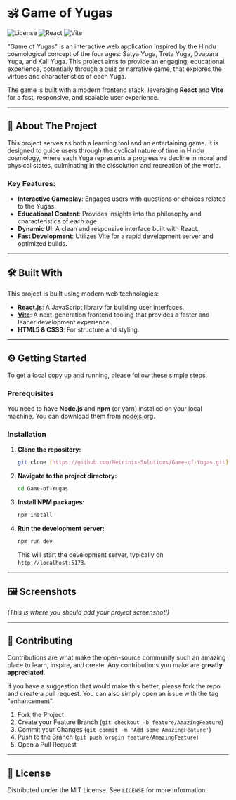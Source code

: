 # 🕉️ Game of Yugas

![License](https://img.shields.io/badge/license-MIT-blue.svg)
![React](https://img.shields.io/badge/React-20232A?style=for-the-badge&logo=react&logoColor=61DAFB)
![Vite](https.img.shields.io/badge/Vite-646CFF?style=for-the-badge&logo=vite&logoColor=white)

"Game of Yugas" is an interactive web application inspired by the Hindu cosmological concept of the four ages: Satya Yuga, Treta Yuga, Dvapara Yuga, and Kali Yuga. This project aims to provide an engaging, educational experience, potentially through a quiz or narrative game, that explores the virtues and characteristics of each Yuga.

The game is built with a modern frontend stack, leveraging **React** and **Vite** for a fast, responsive, and scalable user experience.

---

## 🚀 About The Project

This project serves as both a learning tool and an entertaining game. It is designed to guide users through the cyclical nature of time in Hindu cosmology, where each Yuga represents a progressive decline in moral and physical states, culminating in the dissolution and recreation of the world.

### Key Features:
* **Interactive Gameplay**: Engages users with questions or choices related to the Yugas.
* **Educational Content**: Provides insights into the philosophy and characteristics of each age.
* **Dynamic UI**: A clean and responsive interface built with React.
* **Fast Development**: Utilizes Vite for a rapid development server and optimized builds.

---

## 🛠️ Built With

This project is built using modern web technologies:

* [**React.js**](https.reactjs.org/): A JavaScript library for building user interfaces.
* [**Vite**](https.vitejs.dev/): A next-generation frontend tooling that provides a faster and leaner development experience.
* **HTML5 & CSS3**: For structure and styling.

---

## ⚙️ Getting Started

To get a local copy up and running, please follow these simple steps.

### Prerequisites

You need to have **Node.js** and **npm** (or yarn) installed on your local machine. You can download them from [nodejs.org](https.nodejs.org/).

### Installation

1.  **Clone the repository:**
    ```sh
    git clone [https://github.com/Netrinix-Solutions/Game-of-Yugas.git](https://github.com/Netrinix-Solutions/Game-of-Yugas.git)
    ```
2.  **Navigate to the project directory:**
    ```sh
    cd Game-of-Yugas
    ```
3.  **Install NPM packages:**
    ```sh
    npm install
    ```
4.  **Run the development server:**
    ```sh
    npm run dev
    ```
    This will start the development server, typically on `http://localhost:5173`.

---

## 🖼️ Screenshots

*(This is where you should add your project screenshot!)*

---

## 🤝 Contributing

Contributions are what make the open-source community such an amazing place to learn, inspire, and create. Any contributions you make are **greatly appreciated**.

If you have a suggestion that would make this better, please fork the repo and create a pull request. You can also simply open an issue with the tag "enhancement".

1.  Fork the Project
2.  Create your Feature Branch (`git checkout -b feature/AmazingFeature`)
3.  Commit your Changes (`git commit -m 'Add some AmazingFeature'`)
4.  Push to the Branch (`git push origin feature/AmazingFeature`)
5.  Open a Pull Request

---

## 📄 License

Distributed under the MIT License. See `LICENSE` for more information.
